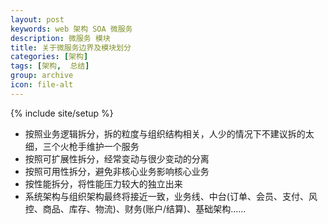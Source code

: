```yaml
---
layout: post
keywords: web 架构 SOA 微服务
description: 微服务 模块
title: 关于微服务边界及模块划分
categories: [架构]
tags: [架构,  总结]
group: archive
icon: file-alt
---
```

{% include site/setup %}

- 按照业务逻辑拆分，拆的粒度与组织结构相关，人少的情况下不建议拆的太细，三个火枪手维护一个服务
- 按照可扩展性拆分，经常变动与很少变动的分离
- 按照可用性拆分，避免非核心业务影响核心业务
- 按性能拆分，将性能压力较大的独立出来
- 系统架构与组织架构最终将接近一致，业务线、中台(订单、会员、支付、风控、商品、库存、物流)、财务(账户/结算)、基础架构......
